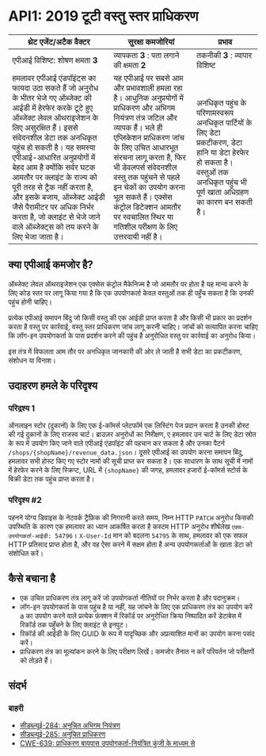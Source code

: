 API1: 2019 टूटी वस्तु स्तर प्राधिकरण
==============================================

| थ्रेट एजेंट/अटैक वैक्टर | सुरक्षा कमजोरियां | प्रभाव |
| - | - | - |
| एपीआई विशिष्ट: शोषण क्षमता **3** | व्यापकता **3** : पता लगाने की क्षमता **2** | तकनीकी **3** : व्यापार विशिष्ट |
| हमलावर एपीआई एंडपॉइंट्स का फायदा उठा सकते हैं जो अनुरोध के भीतर भेजे गए ऑब्जेक्ट की आईडी में हेरफेर करके टूटे हुए ऑब्जेक्ट लेवल ऑथराइजेशन के लिए असुरक्षित हैं। इससे संवेदनशील डेटा तक अनधिकृत पहुंच हो सकती है। यह समस्या एपीआई-आधारित अनुप्रयोगों में बेहद आम है क्योंकि सर्वर घटक आमतौर पर क्लाइंट के राज्य को पूरी तरह से ट्रैक नहीं करता है, और इसके बजाय, ऑब्जेक्ट आईडी जैसे पैरामीटर पर अधिक निर्भर करता है, जो क्लाइंट से भेजे जाने वाले ऑब्जेक्ट्स को तय करने के लिए भेजा जाता है। | यह एपीआई पर सबसे आम और प्रभावशाली हमला रहा है। आधुनिक अनुप्रयोगों में प्राधिकरण और अभिगम नियंत्रण तंत्र जटिल और व्यापक हैं। भले ही एप्लिकेशन प्राधिकरण जांच के लिए उचित आधारभूत संरचना लागू करता है, फिर भी डेवलपर्स संवेदनशील वस्तु तक पहुंचने से पहले इन चेकों का उपयोग करना भूल सकते हैं। एक्सेस कंट्रोल डिटेक्शन आमतौर पर स्वचालित स्थिर या गतिशील परीक्षण के लिए उत्तरदायी नहीं है। | अनधिकृत पहुंच के परिणामस्वरूप अनधिकृत पार्टियों के लिए डेटा प्रकटीकरण, डेटा हानि या डेटा हेरफेर हो सकता है। वस्तुओं तक अनधिकृत पहुंच भी पूर्ण खाता अधिग्रहण का कारण बन सकती है। |

## क्या एपीआई कमजोर है?

ऑब्जेक्ट लेवल ऑथराइजेशन एक एक्सेस कंट्रोल मैकेनिज्म है जो आमतौर पर होता है
यह मान्य करने के लिए कोड स्तर पर लागू किया गया है कि एक उपयोगकर्ता केवल वस्तुओं तक ही पहुँच सकता है
कि उनकी पहुंच होनी चाहिए।

प्रत्येक एपीआई समापन बिंदु जो किसी वस्तु की एक आईडी प्राप्त करता है और किसी भी प्रकार का प्रदर्शन करता है
वस्तु पर कार्रवाई, वस्तु स्तर प्राधिकरण जांच लागू करनी चाहिए।
जांचों को सत्यापित करना चाहिए कि लॉग-इन उपयोगकर्ता के पास प्रदर्शन करने की पहुंच है
अनुरोधित वस्तु पर कार्रवाई का अनुरोध किया।

इस तंत्र में विफलता आम तौर पर अनधिकृत जानकारी की ओर ले जाती है
सभी डेटा का प्रकटीकरण, संशोधन या विनाश।

## उदाहरण हमले के परिदृश्य

### परिद्रश्य 1

ऑनलाइन स्टोर (दुकानों) के लिए एक ई-कॉमर्स प्लेटफॉर्म एक लिस्टिंग पेज प्रदान करता है
उनकी होस्ट की गई दुकानों के लिए राजस्व चार्ट। ब्राउज़र अनुरोधों का निरीक्षण, ए
हमलावर उन चार्ट के लिए डेटा स्रोत के रूप में उपयोग किए जाने वाले एपीआई एंडपॉइंट की पहचान कर सकता है
और उनका पैटर्न `/shops/{shopName}/revenue_data.json`। दूसरे एपीआई का उपयोग करना
समापन बिंदु, हमलावर सभी होस्ट किए गए स्टोर नामों की सूची प्राप्त कर सकता है। एक साधारण के साथ
सूची में नामों में हेरफेर करने के लिए स्क्रिप्ट, URL में `{shopName}` की जगह,
हमलावर हजारों ई-कॉमर्स स्टोर्स के बिक्री डेटा तक पहुंच प्राप्त करता है।

### परिदृश्य #2

पहनने योग्य डिवाइस के नेटवर्क ट्रैफ़िक की निगरानी करते समय, निम्न HTTP
`PATCH` अनुरोध किसकी उपस्थिति के कारण एक हमलावर का ध्यान आकर्षित करता है
कस्टम HTTP अनुरोध शीर्षलेख `एक्स-उपयोगकर्ता-आईडी: 54796`। `X-User-Id` मान को बदलना
`54795` के साथ, हमलावर को एक सफल HTTP प्रतिसाद प्राप्त होता है, और वह ऐसा करने में सक्षम होता है
अन्य उपयोगकर्ताओं के खाता डेटा को संशोधित करें।

## कैसे बचाना है

* एक उचित प्राधिकरण तंत्र लागू करें जो उपयोगकर्ता नीतियों पर निर्भर करता है
  और पदानुक्रम।
* लॉग-इन उपयोगकर्ता के पास पहुंच है या नहीं, यह जांचने के लिए एक प्राधिकरण तंत्र का उपयोग करें
  a का उपयोग करने वाले प्रत्येक फ़ंक्शन में रिकॉर्ड पर अनुरोधित क्रिया निष्पादित करें
  डेटाबेस में रिकॉर्ड तक पहुँचने के लिए क्लाइंट से इनपुट।
* रिकॉर्ड की आईडी के लिए GUID के रूप में यादृच्छिक और अप्रत्याशित मानों का उपयोग करना पसंद करें।
* प्राधिकरण तंत्र का मूल्यांकन करने के लिए परीक्षण लिखें। कमजोर तैनात न करें
  परिवर्तन जो परीक्षणों को तोड़ते हैं।

## संदर्भ

### बाहरी

* [सीडब्ल्यूई-284: अनुचित अभिगम नियंत्रण][1]
* [सीडब्ल्यूई-285: अनुचित प्राधिकरण][2]
* [CWE-639: प्राधिकरण बायपास उपयोगकर्ता-नियंत्रित कुंजी के माध्यम से][3]

[1]: https://cwe.mitre.org/data/definitions/284.html
[2]: https://cwe.mitre.org/data/definitions/285.html
[3]: https://cwe.mitre.org/data/definitions/639.html